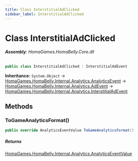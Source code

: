 ```yaml
---
title: Class InterstitialAdClicked
sidebar_label: InterstitialAdClicked
---
```

# Class InterstitialAdClicked


###### **Assembly**: HomaGames.HomaBelly.Core.dll

```csharp title="Declaration"
public class InterstitialAdClicked : InterstitialAdEvent
```
**Inheritance:** `System.Object` -> [HomaGames.HomaBelly.Internal.Analytics.AnalyticsEvent](../HomaGames.HomaBelly.Internal.Analytics/AnalyticsEvent) -> [HomaGames.HomaBelly.Internal.Analytics.AdEvent](../HomaGames.HomaBelly.Internal.Analytics/AdEvent) -> [HomaGames.HomaBelly.Internal.Analytics.InterstitialAdEvent](../HomaGames.HomaBelly.Internal.Analytics/InterstitialAdEvent)

## Methods
### ToGameAnalyticsFormat()


```csharp title="Declaration"
public override AnalyticsEventValue ToGameAnalyticsFormat()
```

##### Returns

[HomaGames.HomaBelly.Internal.Analytics.AnalyticsEventValue](../HomaGames.HomaBelly.Internal.Analytics/AnalyticsEventValue)
